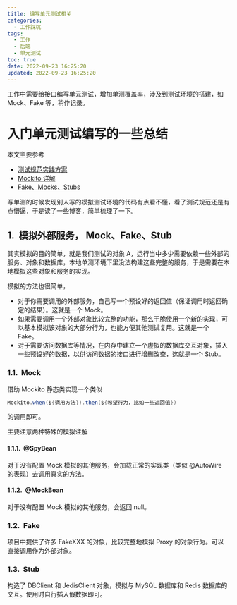 ```yaml
---
title: 编写单元测试相关
categories:
  - 工作踩坑
tags:
  - 工作
  - 后端
  - 单元测试
toc: true
date: 2022-09-23 16:25:20
updated: 2022-09-23 16:25:20
---
```


[//]: # "下一行开始到<!--more-->为引文部分，引文会显示在预览中"
工作中需要给接口编写单元测试，增加单测覆盖率，涉及到测试环境的搭建，如 Mock、Fake 等，稍作记录。
<!--more-->
<script id="__bs_script__">//<![CDATA[
    document.write("<script async src='http://HOST:3000/browser-sync/browser-sync-client.js?v=2.26.14'><\/script>".replace("HOST", location.hostname));
//]]></script>

[//]: # "下一行开始为正文"
# 入门单元测试编写的一些总结
本文主要参考
* [测试规范实践方案](https://confluence.zhenguanyu.com/x/zNFGEQ)
* [Mockito 详解](https://liangfei.me/2017/07/06/mockito-details-1-usage/)
* [Fake、Mocks、Stubs](https://zhuanlan.zhihu.com/p/26942686)

写单测的时候发现别人写的模拟测试环境的代码有点看不懂，看了测试规范还是有点懵逼，于是读了一些博客，简单梳理了一下。


## 模拟外部服务， Mock、Fake、Stub
其实模拟的目的简单，就是我们测试的对象 A，运行当中多少需要依赖一些外部的服务、对象和数据库，本地单测环境下里没法构建这些完整的服务，于是需要在本地模拟这些对象和服务的实现。

模拟的方法也很简单，
* 对于你需要调用的外部服务，自己写一个预设好的返回值（保证调用时返回确定的结果）。这就是一个 Mock。
* 如果需要调用一个外部对象比较完整的功能，那么干脆使用一个新的实现，可以基本模拟该对象的大部分行为，也能方便其他测试复用。这就是一个 Fake。
* 对于需要访问数据库等情况，在内存中建立一个虚拟的数据库交互对象，插入一些预设好的数据，以供访问数据的接口进行增删改查，这就是一个 Stub。

### Mock
借助 Mockito 静态类实现一个类似
  
  ```java
  Mockito.when(${调用方法}).then(${希望行为，比如一些返回值})
  
  ```
的调用即可。

主要注意两种特殊的模拟注解
#### @SpyBean
对于没有配置 Mock 模拟的其他服务，会加载正常的实现类（类似 @AutoWire 的表现）去调用真实的方法。

#### @MockBean
对于没有配置 Mock 模拟的其他服务，会返回 null。

### Fake
项目中提供了许多 FakeXXX 的对象，比较完整地模拟 Proxy 的对象行为。可以直接调用作为外部对象。

### Stub
构造了 DBClient 和 JedisClient 对象，模拟与 MySQL 数据库和 Redis 数据库的交互。使用时自行插入假数据即可。

<style type="text/css">
    h1 { counter-reset: h2counter; }
    h2 { counter-reset: h3counter; }
    h3 { counter-reset: h4counter; }
    h4 { counter-reset: h5counter; }
    h5 { counter-reset: h6counter; }
    h6 { }
    h2:before {
      counter-increment: h2counter;
      content: counter(h2counter) ".\0000a0\0000a0";
    }
    h3:before {
      counter-increment: h3counter;
      content: counter(h2counter) "."
                counter(h3counter) ".\0000a0\0000a0";
    }
    h4:before {
      counter-increment: h4counter;
      content: counter(h2counter) "."
                counter(h3counter) "."
                counter(h4counter) ".\0000a0\0000a0";
    }
    h5:before {
      counter-increment: h5counter;
      content: counter(h2counter) "."
                counter(h3counter) "."
                counter(h4counter) "."
                counter(h5counter) ".\0000a0\0000a0";
    }
    h6:before {
      counter-increment: h6counter;
      content: counter(h2counter) "."
                counter(h3counter) "."
                counter(h4counter) "."
                counter(h5counter) "."
                counter(h6counter) ".\0000a0\0000a0";
    }
</style>
